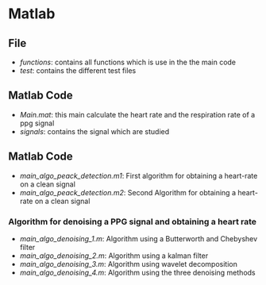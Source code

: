 # Matlab

## File
- *functions*: contains all functions which is use in the the main code
- *test*: contains the different test files

## Matlab Code
- *Main.mat*: this main calculate the heart rate and the respiration rate of a ppg signal
- *signals*: contains the signal which are studied

## Matlab Code
- *main_algo_peack_detection.m1*: First algorithm for obtaining a heart-rate on a clean signal
- *main_algo_peack_detection.m2*: Second Algorithm for obtaining a heart-rate on a clean signal

### Algorithm for denoising a PPG signal and obtaining a heart rate
- *main_algo_denoising_1.m*: Algorithm using a Butterworth and Chebyshev filter
- *main_algo_denoising_2.m*: Algorithm using a kalman filter
- *main_algo_denoising_3.m*: Algorithm using wavelet decomposition
- *main_algo_denoising_4.m*: Algorithm using the three denoising methods


